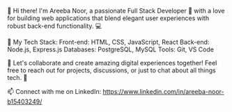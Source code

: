 👋 Hi there! I'm Areeba Noor, a passionate Full Stack Developer 🚀 with a love for building web applications that blend elegant user experiences with robust back-end functionality. 💻

🔨 My Tech Stack:
Front-end: HTML, CSS, JavaScript, React
Back-end: Node.js, Express.js
Databases: PostgreSQL, MySQL
Tools: Git, VS Code

🌟 Let's collaborate and create amazing digital experiences together! Feel free to reach out for projects, discussions, or just to chat about all things tech. 📩

📫 Connect with me on LinkedIn: https://www.linkedin.com/in/areeba-noor-b15403249/
